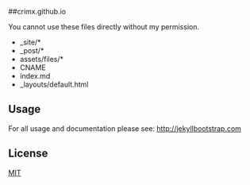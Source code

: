 
##crimx.github.io

You cannot use these files directly without my permission.

* _site/*
* _post/*
* assets/files/*
* CNAME
* index.md
* _layouts/default.html

## Usage
For all usage and documentation please see: <http://jekyllbootstrap.com>

## License

[MIT](http://opensource.org/licenses/MIT)
